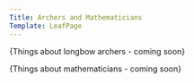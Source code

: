 ```yaml
---
Title: Archers and Mathematicians
Template: LeafPage
---
```


{Things about longbow archers - coming soon}

{Things about mathematicians - coming soon}
